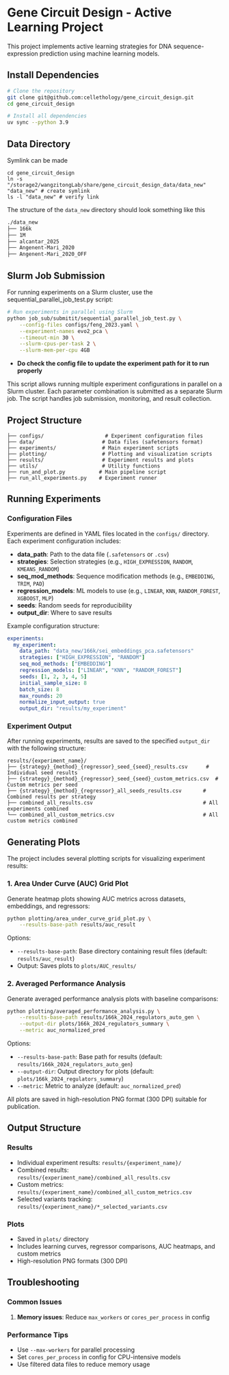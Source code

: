 # Gene Circuit Design - Active Learning Project

This project implements active learning strategies for DNA sequence-expression prediction using machine learning models.

## Install Dependencies
```bash
# Clone the repository
git clone git@github.com:cellethology/gene_circuit_design.git
cd gene_circuit_design

# Install all dependencies
uv sync --python 3.9
```

## Data Directory
Symlink can be made
```
cd gene_circuit_design
ln -s "/storage2/wangzitongLab/share/gene_circuit_design_data/data_new" "data_new" # create symlink
ls -l "data_new" # verify link
```

The structure of the `data_new` directory should look something like this
```bash
./data_new
├── 166k    
├── 1M
├── alcantar_2025
├── Angenent-Mari_2020
├── Angenent-Mari_2020_OFF
```

## Slurm Job Submission

For running experiments on a Slurm cluster, use the sequential_parallel_job_test.py script:

```bash
# Run experiments in parallel using Slurm
python job_sub/submitit/sequential_parallel_job_test.py \
    --config-files configs/feng_2023.yaml \
    --experiment-names evo2_pca \
    --timeout-min 30 \
    --slurm-cpus-per-task 2 \
    --slurm-mem-per-cpu 4GB
```
- **Do check the config file to update the experiment path for it to run properly**

This script allows running multiple experiment configurations in parallel on a Slurm cluster. Each parameter combination is submitted as a separate Slurm job. The script handles job submission, monitoring, and result collection.

## Project Structure

```
├── configs/                    # Experiment configuration files
├── data/                      # Data files (safetensors format)
├── experiments/               # Main experiment scripts
├── plotting/                  # Plotting and visualization scripts
├── results/                   # Experiment results and plots
├── utils/                     # Utility functions
├── run_and_plot.py           # Main pipeline script
├── run_all_experiments.py    # Experiment runner
```

## Running Experiments

### Configuration Files

Experiments are defined in YAML files located in the `configs/` directory. Each experiment configuration includes:

- **data_path**: Path to the data file (`.safetensors` or `.csv`)
- **strategies**: Selection strategies (e.g., `HIGH_EXPRESSION`, `RANDOM`, `KMEANS_RANDOM`)
- **seq_mod_methods**: Sequence modification methods (e.g., `EMBEDDING`, `TRIM`, `PAD`)
- **regression_models**: ML models to use (e.g., `LINEAR`, `KNN`, `RANDOM_FOREST`, `XGBOOST`, `MLP`)
- **seeds**: Random seeds for reproducibility
- **output_dir**: Where to save results

Example configuration structure:

```yaml
experiments:
  my_experiment:
    data_path: "data_new/166k/sei_embeddings_pca.safetensors"
    strategies: ["HIGH_EXPRESSION", "RANDOM"]
    seq_mod_methods: ["EMBEDDING"]
    regression_models: ["LINEAR", "KNN", "RANDOM_FOREST"]
    seeds: [1, 2, 3, 4, 5]
    initial_sample_size: 8
    batch_size: 8
    max_rounds: 20
    normalize_input_output: true
    output_dir: "results/my_experiment"
```

### Experiment Output

After running experiments, results are saved to the specified `output_dir` with the following structure:

```
results/{experiment_name}/
├── {strategy}_{method}_{regressor}_seed_{seed}_results.csv      # Individual seed results
├── {strategy}_{method}_{regressor}_seed_{seed}_custom_metrics.csv  # Custom metrics per seed
├── {strategy}_{method}_{regressor}_all_seeds_results.csv       # Combined results per strategy
├── combined_all_results.csv                                    # All experiments combined
└── combined_all_custom_metrics.csv                             # All custom metrics combined
```

## Generating Plots

The project includes several plotting scripts for visualizing experiment results:

### 1. Area Under Curve (AUC) Grid Plot

Generate heatmap plots showing AUC metrics across datasets, embeddings, and regressors:

```bash
python plotting/area_under_curve_grid_plot.py \
    --results-base-path results/auc_result
```

Options:
- `--results-base-path`: Base directory containing result files (default: `results/auc_result`)
- Output: Saves plots to `plots/AUC_results/`

### 2. Averaged Performance Analysis

Generate averaged performance analysis plots with baseline comparisons:

```bash
python plotting/averaged_performance_analysis.py \
    --results-base-path results/166k_2024_regulators_auto_gen \
    --output-dir plots/166k_2024_regulators_summary \
    --metric auc_normalized_pred
```

Options:
- `--results-base-path`: Base path for results (default: `results/166k_2024_regulators_auto_gen`)
- `--output-dir`: Output directory for plots (default: `plots/166k_2024_regulators_summary`)
- `--metric`: Metric to analyze (default: `auc_normalized_pred`)

All plots are saved in high-resolution PNG format (300 DPI) suitable for publication.

## Output Structure

### Results
- Individual experiment results: `results/{experiment_name}/`
- Combined results: `results/{experiment_name}/combined_all_results.csv`
- Custom metrics: `results/{experiment_name}/combined_all_custom_metrics.csv`
- Selected variants tracking: `results/{experiment_name}/*_selected_variants.csv`

### Plots
- Saved in `plots/` directory
- Includes learning curves, regressor comparisons, AUC heatmaps, and custom metrics
- High-resolution PNG formats (300 DPI)

## Troubleshooting

### Common Issues

1. **Memory issues**: Reduce `max_workers` or `cores_per_process` in config

### Performance Tips
- Use `--max-workers` for parallel processing
- Set `cores_per_process` in config for CPU-intensive models
- Use filtered data files to reduce memory usage

